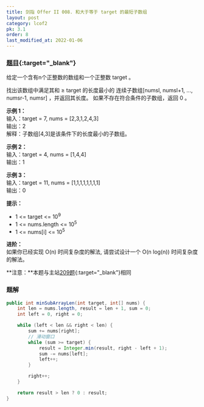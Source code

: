```yaml
---
title: 剑指 Offer II 008. 和大于等于 target 的最短子数组
layout: post
category: lcof2
pk: 3.1
order: 8
last_modified_at: 2022-01-06
---
```


### [题目](https://leetcode.cn/problems/2VG8Kg/){:target="_blank"}

给定一个含有n个正整数的数组和一个正整数 target 。

找出该数组中满足其和 ≥ target 的长度最小的 连续子数组[numsl, numsl+1, ..., numsr-1, numsr] ，并返回其长度。
如果不存在符合条件的子数组，返回 0 。

**示例 1：**  
输入：target = 7, nums = [2,3,1,2,4,3]  
输出：2  
解释：子数组[4,3]是该条件下的长度最小的子数组。

**示例 2：**  
输入：target = 4, nums = [1,4,4]  
输出：1

**示例 3：**  
输入：target = 11, nums = [1,1,1,1,1,1,1,1]  
输出：0

**提示：**
- 1 <= target <= 10<sup>9<sup>
- 1 <= nums.length <= 10<sup>5<sup>
- 1 <= nums[i] <= 10<sup>5</sup>


**进阶：**  
如果你已经实现 O(n) 时间复杂度的解法, 请尝试设计一个 O(n log(n)) 时间复杂度的解法。

**注意：**本题与主站[209题](https://leetcode.cn/problems/minimum-size-subarray-sum/){:target="_blank"}相同

### 题解

```java
public int minSubArrayLen(int target, int[] nums) {
    int len = nums.length, result = len + 1, sum = 0;
    int left = 0, right = 0;

    while (left < len && right < len) {
        sum += nums[right];
        // 滑动窗口
        while (sum >= target) {
            result = Integer.min(result, right - left + 1);
            sum -= nums[left];
            left++;
        }

        right++;
    }

    return result > len ? 0 : result;
}
```
